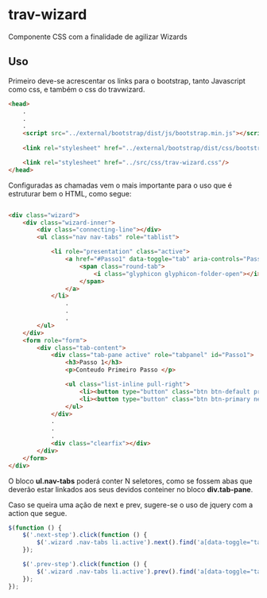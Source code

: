 # trav-wizard

Componente CSS com a finalidade de agilizar Wizards

## Uso
Primeiro deve-se acrescentar os links para o bootstrap, tanto Javascript como css, e também o css do travwizard.

```html
<head>
    .
    .
    .
    <script src="../external/bootstrap/dist/js/bootstrap.min.js"></script>
    
    <link rel="stylesheet" href="../external/bootstrap/dist/css/bootstrap.min.css"/>

    <link rel="stylesheet" href="../src/css/trav-wizard.css"/>
</head>
```
Configuradas as chamadas vem o mais importante para o uso que é estruturar bem o HTML, como segue:

```html

<div class="wizard">
    <div class="wizard-inner">
        <div class="connecting-line"></div>
        <ul class="nav nav-tabs" role="tablist">

            <li role="presentation" class="active">
                <a href="#Passo1" data-toggle="tab" aria-controls="Passo1" role="tab" title="Passo 1">
                    <span class="round-tab">
                        <i class="glyphicon glyphicon-folder-open"></i>
                    </span>
                </a>
            </li>
                .
                .
                .                   
        </ul>
    </div>
    <form role="form">
        <div class="tab-content">
            <div class="tab-pane active" role="tabpanel" id="Passo1">
                <h3>Passo 1</h3>
                <p>Conteudo Primeiro Passo </p>

                <ul class="list-inline pull-right">
                    <li><button type="button" class="btn btn-default prev-step">Anterior</button></li>
                    <li><button type="button" class="btn btn-primary next-step">Salvar e continuar</button></li>
                </ul>
            </div>     
            .
            .
            .                       
            <div class="clearfix"></div>
        </div>
    </form>
</div>
```

O bloco **ul.nav-tabs** poderá conter N seletores, como se fossem abas que deverão estar linkados aos seus devidos conteiner no bloco **div.tab-pane**.

Caso se queira uma ação de next e prev, sugere-se o uso de jquery com a action que segue.

```javascript
$(function () {
    $('.next-step').click(function () {
        $('.wizard .nav-tabs li.active').next().find('a[data-toggle="tab"]').click();
    });

    $('.prev-step').click(function () {
        $('.wizard .nav-tabs li.active').prev().find('a[data-toggle="tab"]').click();
    });
});
```


